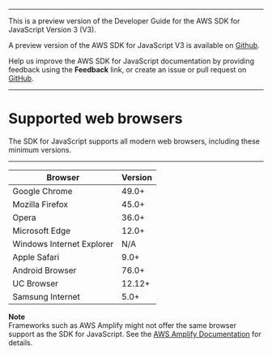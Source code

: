 --------

This is a preview version of the Developer Guide for the AWS SDK for JavaScript Version 3 \(V3\)\.

A preview version of the AWS SDK for JavaScript V3 is available on [Github](https://github.com/aws/aws-sdk-js-v3)\.

Help us improve the AWS SDK for JavaScript documentation by providing feedback using the **Feedback** link, or create an issue or pull request on [GitHub](https://github.com/awsdocs/aws-sdk-for-javascript-v3)\.

--------

# Supported web browsers<a name="browsers-supported"></a>

The SDK for JavaScript supports all modern web browsers, including these minimum versions\.


****  

| Browser | Version | 
| --- | --- | 
| Google Chrome | 49\.0\+ | 
| Mozilla Firefox | 45\.0\+ | 
| Opera | 36\.0\+ | 
| Microsoft Edge | 12\.0\+ | 
| Windows Internet Explorer | N/A | 
| Apple Safari | 9\.0\+ | 
| Android Browser | 76\.0\+ | 
| UC Browser | 12\.12\+ | 
| Samsung Internet | 5\.0\+ | 

**Note**  
Frameworks such as AWS Amplify might not offer the same browser support as the SDK for JavaScript\. See the [AWS Amplify Documentation](https://docs.aws.amazon.com/amplify/latest/userguide/welcome.html) for details\.